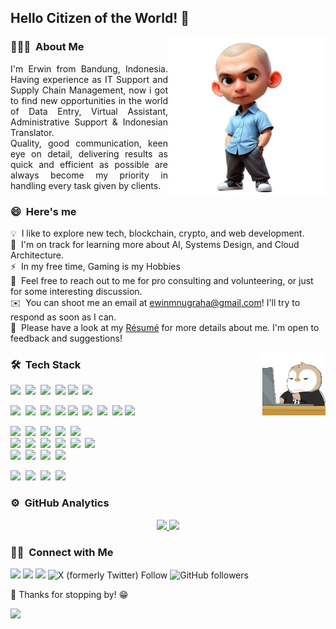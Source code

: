 ## Hello Citizen of the World! 👋
<img align="right" width="50%" height="50%" src="https://github.com/EmNug/EmNug/blob/main/img/my-avatars.png">

### 👨🏻‍💻 &nbsp;About Me

<p align="justify">
I'm Erwin from Bandung, Indonesia. Having experience as IT Support and Supply Chain Management, 
now i got to find new opportunities in the world of Data Entry, Virtual Assistant, 
Administrative Support & Indonesian Translator. <br>
Quality, good communication, keen eye on detail, delivering results as quick and efficient as possible are always become my priority in handling every task given by clients. 
</p>


### 😄 &nbsp;Here's me
💡 &nbsp;I like to explore new tech, blockchain, crypto, and web development.\
🌱 &nbsp;I'm on track for learning more about AI, Systems Design, and Cloud Architecture.\
⚡ &nbsp;In my free time, Gaming is my Hobbies\
💬 &nbsp;Feel free to reach out to me for pro consulting and volunteering, or just for some interesting discussion.\
✉️ &nbsp;You can shoot me an email at ewinmnugraha@gmail.com! I'll try to respond as soon as I can.\
📄 &nbsp;Please have a look at my [Résumé](https://emnug.github.io/) for more details about me. I'm open to feedback and suggestions!


<img align="right" width="20%" height="20%" src="https://github.com/EmNug/EmNug/blob/main/img/typing.gif">


### 🛠 &nbsp;Tech Stack
<!--Graphic Design-->
<img src="https://img.shields.io/badge/-CorelDRAW-5FA207?style=flat&logo=coreldraw&logoColor=white">&nbsp;
<img src="https://img.shields.io/badge/-Illustrator-EA1000?style=flat&logo=illustrator&logoColor=white">&nbsp;
<img src="https://img.shields.io/badge/-SketchUp-005F9E?style=flat&logo=sketchup&logoColor=white">&nbsp;
<img src="https://img.shields.io/badge/-Photoshop-001D34?style=flat&logo=photoshop&logoColor=white">
<img src="https://img.shields.io/badge/-Wondershare Filmora-53E0C2?style=flat&logo=wondersharefilmora&logoColor=white">&nbsp;
<img src="https://img.shields.io/badge/-Canva-7731D8?style=flat&logo=canva&logoColor=white">

<!--Google & Office Apps-->
<img src="https://img.shields.io/badge/-Google Docs-2580F4?style=flat&logo=googledocs&logoColor=white">&nbsp;
<img src="https://img.shields.io/badge/-Google Sheets-EB4C40?style=flat&logo=googlesheets&logoColor=white">&nbsp;
<img src="https://img.shields.io/badge/-Google Analytics-34A853?style=flat&logo=googleanalytics&logoColor=white">&nbsp;
<img src="https://img.shields.io/badge/-Google Drive-2580F4?style=flat&logo=googledrive&logoColor=white">
<img src="https://img.shields.io/badge/-PDF Editor-EB4C40?style=flat&logo=pdfeditor&logoColor=white">&nbsp;
<img src="https://img.shields.io/badge/-MS Word-2580F4?style=flat&logo=googledocs&logoColor=white">&nbsp;
<img src="https://img.shields.io/badge/-MS Excel-34A853?style=flat&logo=googleanalytics&logoColor=white">&nbsp;
<img src="https://img.shields.io/badge/-MS Powerpoint-EB4C40?style=flat&logo=googlesheets&logoColor=white">
<img src="https://img.shields.io/badge/-MS Excel-34A853?style=flat&logo=googleanalytics&logoColor=white">

<!--Programming-->
<img src = "https://img.shields.io/badge/-HTML5-E34F26?style=flat&logo=html5&logoColor=white">&nbsp;
<img src = "https://img.shields.io/badge/-CSS3-1572B6?style=flat&logo=css3&logoColor=white">&nbsp;
<img src="https://img.shields.io/badge/-PHP-5466b8?style=flat&logo=php&logoColor=white" >&nbsp;
<img src="https://img.shields.io/badge/-JavaScript-black?style=flat&logo=javascript&logoColor=FF3055">&nbsp;
<img src="https://img.shields.io/badge/-C%20&%20C++-659ad2?style=flat&logo=c%2B%2B&logoColor=white"><br>
<img src="https://img.shields.io/badge/-WordPress-de6c1e?style=flat&logo=wordpress&logoColor=white">&nbsp;
<img src="https://img.shields.io/badge/-Bootstrap-563D7C?style=flat&logo=bootstrap&logoColor=white">&nbsp;
<img src="https://img.shields.io/badge/-GitHub-05122A?style=flat&logo=github&logoColor=white">&nbsp;
<img src="https://img.shields.io/badge/-Apache-563D7C?style=flat&logo=apache&logoColor=white">&nbsp;
<img src="https://img.shields.io/badge/-Node.js-05122A?style=flat&logo=node.js">&nbsp;
<img src="https://img.shields.io/badge/-CodeIgniter-E74123?style=flat&logo=codeigniter&logoColor=white"><br>
<img src="https://img.shields.io/badge/-MySQL-015B85?style=flat&logo=mysql&logoColor=white">&nbsp;
<img src="https://img.shields.io/badge/-phpMyAdmin-646485?style=flat&logo=phpmyadmin&logoColor=white">&nbsp;
<img src="https://img.shields.io/badge/-PostgreSQL-3F7F7F?style=flat&logo=postgresql&logoColor=white">&nbsp;
<img src="https://img.shields.io/badge/-SAP-0BA4D0?style=flat&logo=sap&logoColor=white">

<!--Crypto Blockchain-->
<img src="https://img.shields.io/badge/-BNB Chain-eed718?style=flat&logo=bnbchain&logoColor=black">&nbsp;
<img src="https://img.shields.io/badge/-Solidity-2B247C?style=flat&logo=solidity&logoColor=black">&nbsp;
<img src="https://img.shields.io/badge/-NFT-2081E1?style=flat&logo=nft&logoColor=black">&nbsp;
<img src="https://img.shields.io/badge/-IPFS-358B8B?style=flat&logo=ipfs&logoColor=black">

### ⚙️ &nbsp;GitHub Analytics

<p align="center">
<a href="https://github.com/EmNug">
  <img height="180em" src="https://github-readme-stats-eight-theta.vercel.app/api?username=EmNug&show_icons=true&theme=algolia&include_all_commits=true&count_private=true"/>
  <img height="180em" src="https://github-readme-stats-eight-theta.vercel.app/api/top-langs/?username=EmNug&layout=compact&langs_count=8&theme=algolia"/>
</a>
</p>


### 🤝🏻 &nbsp;Connect with Me

<a href="https://www.upwork.com/freelancers/emnugraha"><img src="https://img.shields.io/badge/-Upwork-050F2C?style=flat&logo=upwork&logoColor=white"/></a>
<a href="https://emnug.github.io/"><img src="https://img.shields.io/badge/-My&nbsp;Portfolio-00244D?style=flat&logo=Google-Chrome&logoColor=white"/></a>
<a href="mailto:ewinmnugraha@gmail.com"><img src="https://img.shields.io/badge/-Email-D14836?style=flat&logo=Gmail&logoColor=white"/></a>
<img alt="X (formerly Twitter) Follow" src="https://img.shields.io/twitter/follow/rwinzeth">
<img alt="GitHub followers" src="https://img.shields.io/github/followers/EmNug">


👋 Thanks for stopping by! 😁

![](https://komarev.com/ghpvc/?username=EmNug&color=blueviolet)

<!--
**EmNug/EmNug** is a ✨ _special_ ✨ repository because its `README.md` (this file) appears on your GitHub profile.

Here are some ideas to get you started:

- 🔭 I’m currently working on ...
- 🌱 I’m currently learning ...
- 👯 I’m looking to collaborate on ...
- 🤔 I’m looking for help with ...
- 💬 Ask me about ...
- 📫 How to reach me: ...
- 😄 Pronouns: ...
- ⚡ Fun fact: ...
-->
